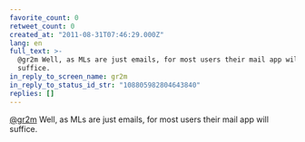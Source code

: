 ```yaml
---
favorite_count: 0
retweet_count: 0
created_at: "2011-08-31T07:46:29.000Z"
lang: en
full_text: >-
  @gr2m Well, as MLs are just emails, for most users their mail app will
  suffice.
in_reply_to_screen_name: gr2m
in_reply_to_status_id_str: "108805982804643840"
replies: []
---
```


[@gr2m](https://twitter.com/gr2m) Well, as MLs are just emails, for most users
their mail app will suffice.
